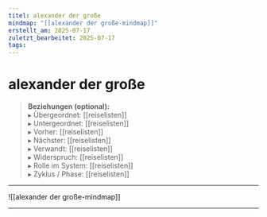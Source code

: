 ```yaml
---
titel: alexander der große
mindmap: "[[alexander der große-mindmap]]"
erstellt_am: 2025-07-17
zuletzt_bearbeitet: 2025-07-17
tags:
---
```


# alexander der große

> **Beziehungen (optional):**  
> ▸ Übergeordnet: [[reiselisten]]  
> ▸ Untergeordnet: [[reiselisten]]  
> ▸ Vorher: [[reiselisten]]  
> ▸ Nächster: [[reiselisten]]  
> ▸ Verwandt: [[reiselisten]]  
> ▸ Widerspruch: [[reiselisten]]  
> ▸ Rolle im System: [[reiselisten]]  
> ▸ Zyklus / Phase: [[reiselisten]]

---

![[alexander der große-mindmap]]

---
